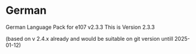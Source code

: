 # German
German Language Pack for e107 v2.3.3
This is Version 2.3.3 

(based on v 2.4.x already and would be suitable on git version untill 2025-01-12)

